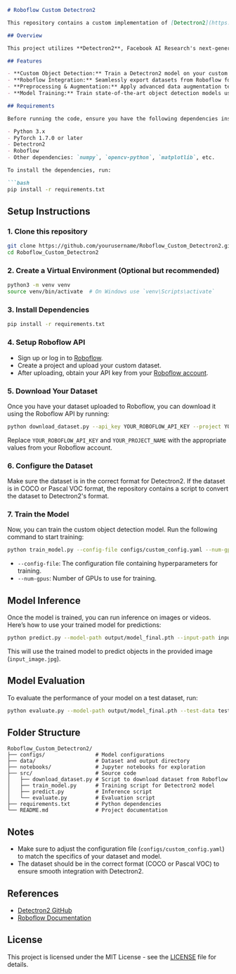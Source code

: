 
```markdown
# Roboflow Custom Detectron2

This repository contains a custom implementation of [Detectron2](https://github.com/facebookresearch/detectron2) integrated with [Roboflow](https://roboflow.com/) to train a custom object detection model.

## Overview

This project utilizes **Detectron2**, Facebook AI Research's next-generation object detection platform, and integrates it with **Roboflow** to simplify the dataset creation and management for training custom models. With this setup, users can train models for custom object detection tasks, such as detecting specific objects, animals, or scenes.

## Features

- **Custom Object Detection:** Train a Detectron2 model on your custom dataset.
- **Roboflow Integration:** Seamlessly export datasets from Roboflow for use with Detectron2.
- **Preprocessing & Augmentation:** Apply advanced data augmentation techniques directly via Roboflow.
- **Model Training:** Train state-of-the-art object detection models using Detectron2's robust and flexible framework.

## Requirements

Before running the code, ensure you have the following dependencies installed:

- Python 3.x
- PyTorch 1.7.0 or later
- Detectron2
- Roboflow
- Other dependencies: `numpy`, `opencv-python`, `matplotlib`, etc.

To install the dependencies, run:

```bash
pip install -r requirements.txt
```

## Setup Instructions

### 1. Clone this repository

```bash
git clone https://github.com/yourusername/Roboflow_Custom_Detectron2.git
cd Roboflow_Custom_Detectron2
```

### 2. Create a Virtual Environment (Optional but recommended)

```bash
python3 -m venv venv
source venv/bin/activate  # On Windows use `venv\Scripts\activate`
```

### 3. Install Dependencies

```bash
pip install -r requirements.txt
```

### 4. Setup Roboflow API

- Sign up or log in to [Roboflow](https://roboflow.com/).
- Create a project and upload your custom dataset.
- After uploading, obtain your API key from your [Roboflow account](https://roboflow.com/settings).

### 5. Download Your Dataset

Once you have your dataset uploaded to Roboflow, you can download it using the Roboflow API by running:

```bash
python download_dataset.py --api_key YOUR_ROBOFLOW_API_KEY --project YOUR_PROJECT_NAME
```

Replace `YOUR_ROBOFLOW_API_KEY` and `YOUR_PROJECT_NAME` with the appropriate values from your Roboflow account.

### 6. Configure the Dataset

Make sure the dataset is in the correct format for Detectron2. If the dataset is in COCO or Pascal VOC format, the repository contains a script to convert the dataset to Detectron2's format.

### 7. Train the Model

Now, you can train the custom object detection model. Run the following command to start training:

```bash
python train_model.py --config-file configs/custom_config.yaml --num-gpus 1
```

- `--config-file`: The configuration file containing hyperparameters for training.
- `--num-gpus`: Number of GPUs to use for training.

## Model Inference

Once the model is trained, you can run inference on images or videos. Here’s how to use your trained model for predictions:

```bash
python predict.py --model-path output/model_final.pth --input-path input_image.jpg
```

This will use the trained model to predict objects in the provided image (`input_image.jpg`).

## Model Evaluation

To evaluate the performance of your model on a test dataset, run:

```bash
python evaluate.py --model-path output/model_final.pth --test-data test_data.json
```

## Folder Structure

```
Roboflow_Custom_Detectron2/
├── configs/                # Model configurations
├── data/                   # Dataset and output directory
├── notebooks/              # Jupyter notebooks for exploration
├── src/                    # Source code
│   ├── download_dataset.py # Script to download dataset from Roboflow
│   ├── train_model.py      # Training script for Detectron2 model
│   ├── predict.py          # Inference script
│   └── evaluate.py         # Evaluation script
├── requirements.txt        # Python dependencies
└── README.md               # Project documentation
```

## Notes

- Make sure to adjust the configuration file (`configs/custom_config.yaml`) to match the specifics of your dataset and model.
- The dataset should be in the correct format (COCO or Pascal VOC) to ensure smooth integration with Detectron2.

## References

- [Detectron2 GitHub](https://github.com/facebookresearch/detectron2)
- [Roboflow Documentation](https://roboflow.com/docs)

## License

This project is licensed under the MIT License - see the [LICENSE](LICENSE) file for details.
```
